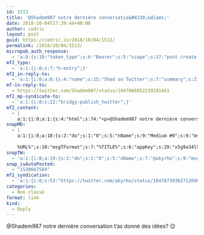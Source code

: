 ```yaml
---
id: 1513
title: '@Shadem987 notre dernière conversatio&#8230;&diams;'
date: 2018-10-04T17:39:44+00:00
author: cedric
layout: post
guid: https://cedric.io/2018/10/04/1513/
permalink: /2018/10/04/1513/
micropub_auth_response:
  - 'a:8:{s:10:"token_type";s:6:"Bearer";s:5:"scope";s:57:"post create delete update read follow mute block channels";s:2:"me";s:17:"https://cedric.io";s:9:"issued_by";s:45:"https://cedric.io/wp-json/indieauth/1.0/token";s:9:"client_id";s:25:"https://alltogethernow.io";s:9:"issued_at";i:1538645629;s:4:"user";i:1;s:13:"last_accessed";i:1538667583;}'
mf2_type:
  - 'a:1:{i:0;s:7:"h-entry";}'
mf2_in-reply-to:
  - 'a:1:{i:0;a:6:{s:4:"name";s:15:"Shad on Twitter";s:7:"summary";s:214:"“Pour inaugurer le fait que j&#039;vais claquer des thunes dans ma &quot;nouvelle&quot; collection #retrogaming, un petit #blog tout frais pour immortaliser les trouvailles :&#010;&#010;https://t.co/8UqGibUnNV”";s:8:"featured";s:77:"https://pbs.twimg.com/profile_images/1043870315326173191/DCXVKLOE_400x400.jpg";s:11:"publication";s:7:"Twitter";s:5:"photo";a:7:{i:0;s:77:"https://pbs.twimg.com/profile_images/1043870315326173191/DCXVKLOE_400x400.jpg";i:1;s:67:"https://pbs.twimg.com/profile_banners/287151755/1537711966/1500x500";i:2;s:76:"https://pbs.twimg.com/profile_images/1043870315326173191/DCXVKLOE_normal.jpg";i:3;s:76:"https://pbs.twimg.com/profile_images/1043870315326173191/DCXVKLOE_bigger.jpg";i:4;s:76:"https://pbs.twimg.com/profile_images/1014544629801181184/y7hN8ZyV_normal.jpg";i:5;s:76:"https://pbs.twimg.com/profile_images/542613004538228736/5HAbRJRt_normal.jpeg";i:6;s:75:"https://pbs.twimg.com/profile_images/969580666273886208/t6WqnGza_normal.jpg";}s:3:"url";s:56:"https://twitter.com/Shadem987/status/1047866852230291461";}}'
mf-in-reply-to:
  - https://twitter.com/Shadem987/status/1047866852230291461
mf2_mp-syndicate-to:
  - 'a:1:{i:0;s:22:"bridgy-publish_twitter";}'
mf2_content:
  - |
    a:1:{i:0;a:1:{s:4:"html";s:74:"<p>@Shadem987 notre dernière conversation t'as donné des idées? ;-)</p>";}}
snapMD:
  - |
    a:1:{i:0;a:18:{s:2:"do";s:1:"0";s:5:"nName";s:9:"Medium #0";s:9:"msgFormat";s:19:"%FULLTEXT%
    
    %URL%";s:10:"msgTFormat";s:7:"%TITLE%";s:6:"appKey";s:29:"x5g9a34l5z294i5y2q284e4g54454";s:6:"appSec";s:85:"d3h0a44e4s2b4i5u2r234m5f5b4v2l5q2a444h574347464a454x2w20374447494c484b4w2c464f5u2d4z2";s:8:"inclTags";s:1:"1";s:7:"fltrsOn";i:0;s:5:"fltrs";a:0:{}s:7:"proxyOn";i:0;s:7:"useSURL";i:0;s:1:"v";i:350;s:4:"publ";s:1:"0";s:11:"accessToken";s:65:"2353413aa5437433e5648ccf74a16119308317c52d1a24d8ed99f26add037528a";s:12:"appAppUserID";s:65:"104b21fd8da79171a6e7bf800d03b4b761204f242935e05d2d86850a6b1635f77";s:14:"appAppUserName";s:26:"Cédric Bousmanne (akyrho)";s:13:"appAppUserURL";s:26:"https://medium.com/@akyrho";s:7:"pubList";a:0:{}}}
snapTW:
  - 'a:1:{i:0;a:19:{s:2:"do";s:1:"0";s:5:"nName";s:7:"@akyrho";s:9:"msgFormat";s:26:"%TITLE%. %EXCERPT% - %URL%";s:6:"appKey";s:55:"x5g9a8325v2y475r3c4m48584n53446p423r3r5u3e356j5j3k4r2p3";s:6:"appSec";s:105:"d3h0a94o46415u594v3q5l5n5l4r4x474x4j484o473u4i5w2m4k494z2k344n306n5r3l5v2s554p4n3p3k45495c3z4v4d3m3u5w525";s:7:"fltrsOn";i:0;s:5:"fltrs";a:0:{}s:7:"proxyOn";i:0;s:7:"useSURL";i:0;s:1:"v";i:350;s:5:"twURL";s:25:"http://twitter.com/akyrho";s:11:"accessToken";s:50:"6678782-Eyg60SCeh7762DEIsYtTPD5GVeOuSN8ATMdF2Lpppe";s:14:"accessTokenSec";s:45:"PgGDCbcYLJnR5esZjY9ID72A33mUNCYnQwaQTBsojSJNa";s:5:"tw140";i:0;s:10:"riComments";s:1:"1";s:11:"riCommentsM";s:1:"1";s:12:"riCommentsAA";s:1:"1";s:8:"attchImg";s:1:"1";s:9:"wpImgSize";s:4:"full";}}'
snap_isAutoPosted:
  - "1538667584"
mf2_syndication:
  - 'a:1:{i:0;s:53:"https://twitter.com/akyrho/status/1047873936271269888";}'
categories:
  - Non classé
format: link
kind:
  - Reply
---
```

@Shadem987 notre dernière conversation t&rsquo;as donné des idées? 😉